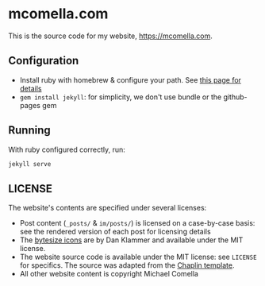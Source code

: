 mcomella.com
============

This is the source code for my website, https://mcomella.com.

## Configuration
- Install ruby with homebrew & configure your path. See [this page for details](https://www.moncefbelyamani.com/the-definitive-guide-to-installing-ruby-gems-on-a-mac/#install-ruby-with-homebrew)
- `gem install jekyll`: for simplicity, we don't use bundle or the github-pages
gem

## Running
With ruby configured correctly, run:
```sh
jekyll serve
```

## LICENSE
The website's contents are specified under several licenses:
- Post content (`_posts/` & `im/posts/`) is licensed on a case-by-case basis: see the rendered version of each post for licensing details
- The [bytesize icons](https://github.com/danklammer/bytesize-icons) are by Dan Klammer and available under the MIT license.
- The website source code is available under the MIT license: see `LICENSE` for specifics. The source was adapted from the [Chaplin template](https://github.com/bk2dcradle/Chaplin).
- All other website content is copyright Michael Comella
